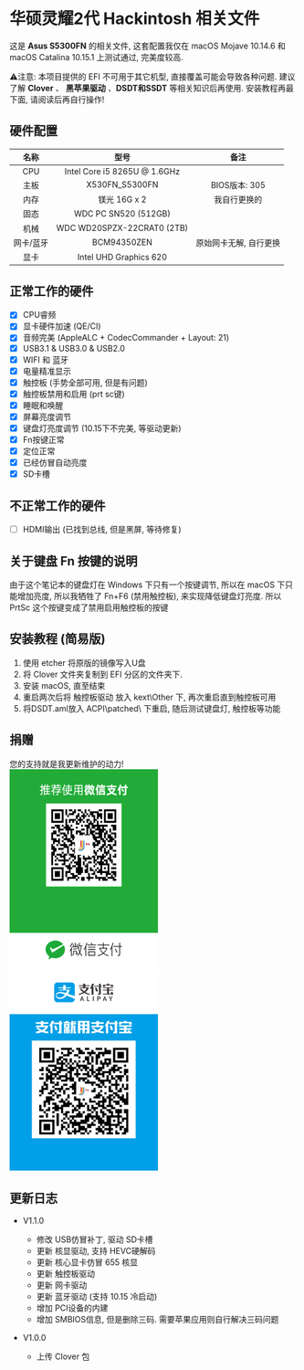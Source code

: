 # 华硕灵耀2代 Hackintosh 相关文件

这是 **Asus S5300FN** 的相关文件, 这套配置我仅在 macOS Mojave 10.14.6 和 macOS Catalina 10.15.1 上测试通过, 完美度较高.

⚠️️️注意: 本项目提供的 EFI 不可用于其它机型, 直接覆盖可能会导致各种问题. 建议了解 **Clover** 、 **黑苹果驱动** 、**DSDT和SSDT** 等相关知识后再使用. 安装教程再最下面, 请阅读后再自行操作! 

## 硬件配置

|名称|型号|备注
:-:|:-:|:-:
|CPU|Intel Core i5 8265U @ 1.6GHz
|主板|X530FN_S5300FN|BIOS版本: 305
|内存|镁光 16G x 2|我自行更换的
|固态|WDC PC SN520 (512GB)
|机械|WDC WD20SPZX-22CRAT0 (2TB)
|网卡/蓝牙|BCM94350ZEN|原始网卡无解, 自行更换
|显卡|Intel UHD Graphics 620

## 正常工作的硬件

- [x] CPU睿频
- [x] 显卡硬件加速 (QE/CI)
- [x] 音频完美 (AppleALC + CodecCommander + Layout: 21)
- [x] USB3.1 & USB3.0 & USB2.0
- [x] WIFI 和 蓝牙
- [x] 电量精准显示
- [x] 触控板 (手势全部可用, 但是有问题)
- [x] 触控板禁用和启用 (prt sc键)
- [x] 睡眠和唤醒
- [x] 屏幕亮度调节
- [x] 键盘灯亮度调节 (10.15下不完美, 等驱动更新)
- [x] Fn按键正常
- [x] 定位正常
- [x] 已经仿冒自动亮度
- [x] SD卡槽

## 不正常工作的硬件

- [ ] HDMI输出 (已找到总线, 但是黑屏, 等待修复)

## 关于键盘 Fn 按键的说明

由于这个笔记本的键盘灯在 Windows 下只有一个按键调节, 所以在 macOS 下只能增加亮度, 所以我牺牲了 Fn+F6 (禁用触控板), 来实现降低键盘灯亮度. 所以 PrtSc 这个按键变成了禁用启用触控板的按键

## 安装教程 (简易版)

1. 使用 etcher 将原版的镜像写入U盘
2. 将 Clover 文件夹复制到 EFI 分区的文件夹下.
3. 安装 macOS, 直至结束
4. 重启两次后将 触控板驱动 放入 kext\Other 下, 再次重启直到触控板可用
5. 将DSDT.aml放入 ACPI\patched\ 下重启, 随后测试键盘灯, 触控板等功能

## 捐赠

您的支持就是我更新维护的动力!
<br/>
<img src="https://raw.githubusercontent.com/Jie2GG/Image/master/WeChat.png" width="260" height="350" alt="微信二维码"/>
<img src="https://raw.githubusercontent.com/Jie2GG/Image/master/AliPlay.png" width="260" height="350" alt="支付宝二维码"/>

## 更新日志

* V1.1.0

    * 修改 USB仿冒补丁, 驱动 SD卡槽
    * 更新 核显驱动, 支持 HEVC硬解码
    * 更新 核心显卡仿冒 655 核显
    * 更新 触控板驱动
    * 更新 网卡驱动
    * 更新 蓝牙驱动 (支持 10.15 冷启动)
    * 增加 PCI设备的内建
    * 增加 SMBIOS信息, 但是删除三码. 需要苹果应用则自行解决三码问题

* V1.0.0
    
    * 上传 Clover 包
